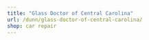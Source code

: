 ```yaml
---
title: "Glass Doctor of Central Carolina"
url: /dunn/glass-doctor-of-central-carolina/
shop: car repair
---
```

